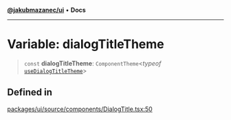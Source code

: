 [**@jakubmazanec/ui**](../README.md) • **Docs**

---

# Variable: dialogTitleTheme

> `const` **dialogTitleTheme**: `ComponentTheme`\<_typeof_
> [`useDialogTitleTheme`](../functions/useDialogTitleTheme.md)\>

## Defined in

[packages/ui/source/components/DialogTitle.tsx:50](https://github.com/jakubmazanec/tools/blob/39892a8d22e72fc5aa2b2aedf9320ac8bb26fd5d/packages/ui/source/components/DialogTitle.tsx#L50)

